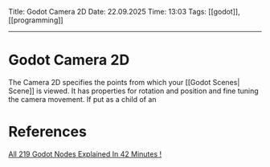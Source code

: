Title: Godot Camera 2D
Date: 22.09.2025
Time: 13:03
Tags: [[godot]], [[programming]]

---
# Godot Camera 2D

The Camera 2D specifies the points from which your [[Godot Scenes| Scene]] is viewed.
It has properties for rotation and position and fine tuning the camera movement.
If put as a child of an 

# References
[All 219 Godot Nodes Explained In 42 Minutes !](https://www.youtube.com/watch?v=tO2gthp45MA&list=WL&index=1)